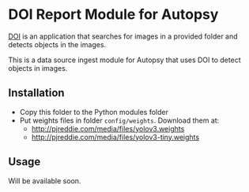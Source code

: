 # DOI Report Module for Autopsy

[DOI](https://github.com/labcif/DOI/) is an application that searches for images in a provided folder and detects objects in the images.


This is a data source ingest module for Autopsy that uses DOI to detect objects in images.


## Installation

* Copy this folder to the Python modules folder
* Put weights files in folder `config/weights`. Download them at:
  * http://pjreddie.com/media/files/yolov3.weights
  * http://pjreddie.com/media/files/yolov3-tiny.weights


## Usage

Will be available soon.